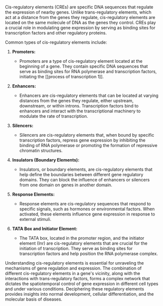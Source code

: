 
Cis-regulatory elements (CREs) are specific DNA sequences that regulate the expression of nearby genes. Unlike trans-regulatory elements, which act at a distance from the genes they regulate, cis-regulatory elements are located on the same molecule of DNA as the genes they control. CREs play a crucial role in modulating gene expression by serving as binding sites for transcription factors and other regulatory proteins.

Common types of cis-regulatory elements include:

1. **Promoters:**
    
    - Promoters are a type of cis-regulatory element located at the beginning of a gene. They contain specific DNA sequences that serve as binding sites for RNA polymerase and transcription factors, initiating the [[process of transcription 1]].
2. **Enhancers:**
    
    - Enhancers are cis-regulatory elements that can be located at varying distances from the genes they regulate, either upstream, downstream, or within introns. Transcription factors bind to enhancers and interact with the transcriptional machinery to modulate the rate of transcription.
3. **Silencers:**
    
    - Silencers are cis-regulatory elements that, when bound by specific transcription factors, repress gene expression by inhibiting the binding of RNA polymerase or promoting the formation of repressive chromatin structures.
4. **Insulators (Boundary Elements):**
    
    - Insulators, or boundary elements, are cis-regulatory elements that help define the boundaries between different gene regulatory domains. They can block the influence of enhancers or silencers from one domain on genes in another domain.
5. **Response Elements:**
    
    - Response elements are cis-regulatory sequences that respond to specific signals, such as hormones or environmental factors. When activated, these elements influence gene expression in response to external stimuli.
6. **TATA Box and Initiator Element:**
    
    - The TATA box, located in the promoter region, and the initiator element (Inr) are cis-regulatory elements that are crucial for the initiation of transcription. They serve as binding sites for transcription factors and help position the RNA polymerase complex.

Understanding cis-regulatory elements is essential for unraveling the mechanisms of gene regulation and expression. The combination of different cis-regulatory elements in a gene's vicinity, along with the interactions with trans-regulatory factors, forms a complex network that dictates the spatiotemporal control of gene expression in different cell types and under various conditions. Deciphering these regulatory elements provides insights into normal development, cellular differentiation, and the molecular basis of diseases.